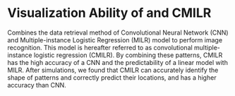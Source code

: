 # Visualization Ability of and CMILR
Combines the data retrieval method of Convolutional Neural Network (CNN) and Multiple-instance Logistic Regression (MILR) model to perform image recognition. This model is hereafter referred to as convolutional multiple-instance logistic regression (CMILR). By combining these patterns, CMILR has the high accuracy of a CNN and the predictability of a linear model with MILR. After simulations, we found that CMILR can accurately identify the shape of patterns and correctly predict their locations, and has a higher accuracy than CNN.
